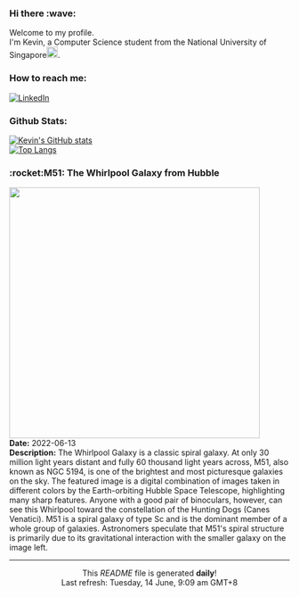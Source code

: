 <h3>Hi there :wave:</h3>

Welcome to my profile.   
I'm Kevin, a Computer Science student from the National University of Singapore<img src="https://img.icons8.com/color/96/000000/singapore-circular.png" width="20px"/>.</p>

<h3>How to reach me: </h3>
<a href="https://www.linkedin.com/in/kevin-foong/"><img alt="LinkedIn" src="https://img.shields.io/badge/linkedin-%230077B5.svg?&style=for-the-badge&logo=linkedin&logoColor=white" /></a> 

<h3>Github Stats: </h3> 

[![Kevin's GitHub stats](https://github-readme-stats.vercel.app/api?username=kevin9foong&theme=tokyonight)](https://github.com/anuraghazra/github-readme-stats) <br/>
[![Top Langs](https://github-readme-stats.vercel.app/api/top-langs/?username=kevin9foong&layout=compact&theme=tokyonight)](https://github.com/anuraghazra/github-readme-stats)

<h3>:rocket:M51: The Whirlpool Galaxy from Hubble</h3> 
<img width="450" src="https:&#x2F;&#x2F;apod.nasa.gov&#x2F;apod&#x2F;image&#x2F;2206&#x2F;M51_HubbleMiller_5688.jpg" /><br/>
<b>Date:</b> 2022-06-13<br/>
<b>Description:</b> The Whirlpool Galaxy is a classic spiral galaxy. At only 30 million light years distant and fully 60 thousand light years across, M51, also known as NGC 5194, is one of the brightest and most picturesque galaxies on the sky.  The featured image is a digital combination of images taken in different colors by the Earth-orbiting Hubble Space Telescope, highlighting many sharp features. Anyone with a good pair of binoculars, however, can see this Whirlpool toward the constellation of the Hunting Dogs (Canes Venatici). M51 is a spiral galaxy of type Sc and is the dominant member of a whole group of galaxies.  Astronomers speculate that M51&#39;s spiral structure is primarily due to its gravitational interaction with the smaller galaxy on the image left.<br/>

------------
<p align="center">This <i>README</i> file is generated <b>daily</b>!</br>
Last refresh: Tuesday, 14 June, 9:09 am GMT+8<br />